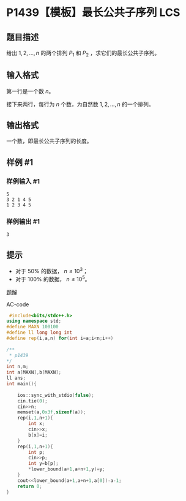 # P1439【模板】最长公共子序列 LCS 

## 题目描述

给出 $1,2,\ldots,n$ 的两个排列 $P_1$ 和 $P_2$ ，求它们的最长公共子序列。

## 输入格式

第一行是一个数 $n$。

接下来两行，每行为 $n$ 个数，为自然数 $1,2,\ldots,n$ 的一个排列。

## 输出格式

一个数，即最长公共子序列的长度。

## 样例 #1

### 样例输入 #1

```
5 
3 2 1 4 5
1 2 3 4 5
```

### 样例输出 #1

```
3
```

## 提示

- 对于 $50\%$ 的数据， $n \le 10^3$；
- 对于 $100\%$ 的数据， $n \le 10^5$。

[题解](https://www.luogu.com.cn/problem/solution/P1439)

AC-code

```cpp
 #include<bits/stdc++.h>
using namespace std;
#define MAXN 100100
#define ll long long int
#define rep(i,a,n) for(int i=a;i<n;i++)
 
/**
 * p1439
*/
int n,m;
int a[MAXN],b[MAXN];
ll ans;
int main(){
    
    ios::sync_with_stdio(false);
	cin.tie(0); 
    cin>>n;
    memset(a,0x3f,sizeof(a));
    rep(i,1,n+1){
        int x;
        cin>>x;
        b[x]=i;
    }
    rep(i,1,n+1){
        int p;
        cin>>p;
        int y=b[p];
        *lower_bound(a+1,a+n+1,y)=y;
    }
    cout<<lower_bound(a+1,a+n+1,a[0])-a-1;
    return 0;
} 
```

